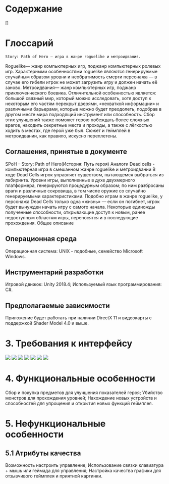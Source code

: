 # Содержание
[]
# Глоссарий 
	Story: Path of Hero – игра в жанре roguelike и метроидвания.
Roguelike— жанр компьютерных игр, поджанр компьютерных ролевых игр. Характерными особенностями roguelike являются генерируемые случайным образом уровни и необратимость смерти персонажа — в случае его гибели игрок не может загрузить игру и должен начать её заново.
Метроидвания— жанр компьютерных игр, поджанр приключенческого боевика. Отличительной особенностью является: большой связный мир, который можно исследовать, хотя доступ к некоторым его частям перекрыт дверями, «нехваткой информации» и различными барьерами, которые можно будет преодолеть, подобрав в другом месте мира подходящий инструмент или способность. Сбор этих улучшений также поможет герою побеждать более сложных врагов, находить секретные места и проходы, а также с лёгкостью ходить в местах, где герой уже был. Сюжет и геймплей в метроидвании, как правило, искусно переплетены.


## Соглашения, принятые в документе
SPoH – Story: Path of Hero(История: Путь героя)
Аналоги 
Dead cells - компьютерная игра в смешанном жанре roguelike и метроидвании В ходе Dead Cells игрок управляет существом, пытающемся выбраться из лабиринта. Уровни игры, выполненные в духе двухмерного платформера, генерируются процедурным образом; по ним разбросаны враги и различные сокровища, в том числе оружие со случайно генерируемыми характеристиками. Подобно играм в жанре roguelike, у персонажа Dead Cells только одна «жизнь» — если он погибнет, игрок будет вынужден начать игру с самого начала. Некоторые единожды полученные способности, открывающие доступ к новым, ранее недоступным областям игры, переносятся и в последующие прохождения.
Общее описание 

## Операционная среда
Операционная система: UNIX - подобные, семейство Microsoft Windows.
## Инструментарий разработки
Игровой движок: Unity 2018.4;
Используемый язык программирования: C#.
## Предполагаемые зависимости 
Приложение будет работать при наличии DirectX 11 и видеокарты с поддержкой Shader Model 4.0 и выше.
# 3. Требования к интерфейсу
![](https://github.com/KabarykhaVictor750504/ProjectX/blob/master/Mackup/GameLaucher(Graphics).png)
![](https://github.com/KabarykhaVictor750504/ProjectX/blob/master/Mackup/GameLaucher(Input).png)
![](https://github.com/KabarykhaVictor750504/ProjectX/blob/master/Mackup/MainMenu.png)
![](https://github.com/KabarykhaVictor750504/ProjectX/blob/master/Mackup/JumpAndWalk.png)
![](https://github.com/KabarykhaVictor750504/ProjectX/blob/master/Mackup/BlockAndAtack.png)
![](https://github.com/KabarykhaVictor750504/ProjectX/blob/master/Mackup/GameMenu.png)
![](https://github.com/KabarykhaVictor750504/ProjectX/blob/master/Mackup/Inventory.png)




# 4. Функциональные особенности 
Сбор и покупка предметов для улучшения показателей героя;
Убийство монстров для прохождения уровней;
Нахождение новых устройств и способностей для упрощения и открытия новых функций геймплея.
# 5. Нефункциональные особенности
## 5.1 Атрибуты качества 
  Возможность настроить управление;
  Использование связки клавиатура + мышь или геймада для управления;
  Настройка качества графики для отзывчивого геймплея и приятной картинки.


